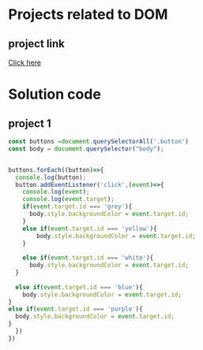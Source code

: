# Projects related to DOM

## project link
[Click here](https://stackblitz.com/edit/dom-project-chaiaurcode?file=index.html)

# Solution code

## project 1

```javascript
const buttons =document.querySelectorAll('.button')
const body = document.querySelector("body");


buttons.forEach((button)=>{
  console.log(button);
  button.addEventListener('click',(event)=>{
    console.log(event);
    console.log(event.target);
    if(event.target.id === 'grey'){
      body.style.backgroundColor = event.target.id;
    }
    else if(event.target.id === 'yellow'){
        body.style.backgroundColor = event.target.id;
    }
    
    else if(event.target.id === 'white'){
      body.style.backgroundColor = event.target.id;
  }
  
  else if(event.target.id === 'blue'){
    body.style.backgroundColor = event.target.id;
}
else if(event.target.id === 'purple'){
  body.style.backgroundColor = event.target.id;
}
  })
})
````